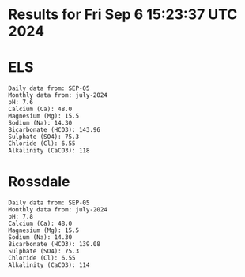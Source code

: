 # Results for Fri Sep  6 15:23:37 UTC 2024
# ELS
```
Daily data from: SEP-05
Monthly data from: july-2024
pH: 7.6
Calcium (Ca): 48.0
Magnesium (Mg): 15.5
Sodium (Na): 14.30
Bicarbonate (HCO3): 143.96
Sulphate (SO4): 75.3
Chloride (Cl): 6.55
Alkalinity (CaCO3): 118
```
# Rossdale
```
Daily data from: SEP-05
Monthly data from: july-2024
pH: 7.8
Calcium (Ca): 48.0
Magnesium (Mg): 15.5
Sodium (Na): 14.30
Bicarbonate (HCO3): 139.08
Sulphate (SO4): 75.3
Chloride (Cl): 6.55
Alkalinity (CaCO3): 114
```
